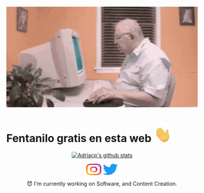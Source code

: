 <p align="center">
<img src="assets/oldcomputer.gif">
</p>
<p align="center">
  <strong><H1>Fentanilo gratis en esta web <img src="assets/hand_waving.gif" width="50" height="50"> </H1></strong>
</p>

<p align="center">
  <a href="https://github.com/Adriacp"><img src="https://github-readme-stats.vercel.app/api?username=Adriacp&hide_border=true&show_icons=true" alt="Adriacp's github stats"></a>
</p>
<p align="center">
<a href="https://instagram.com/adri.acp" target="_blank"><img align="center" src="assets/instagram.svg" alt="adri.acp" height="30" width="40" /></a>
<a href="https://twitter.com/atakedepanico" target="_blank"><img align="center" src="assets/Logo_of_Twitter.svg.png" alt="atakedepanico" height="30" width="40" /></a>
</p>

<p align="center">😈 I'm currently working on Software, and Content Creation.</p>
